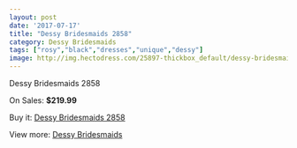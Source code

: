```yaml
---
layout: post
date: '2017-07-17'
title: "Dessy Bridesmaids 2858"
category: Dessy Bridesmaids
tags: ["rosy","black","dresses","unique","dessy"]
image: http://img.hectodress.com/25897-thickbox_default/dessy-bridesmaids-2858.jpg
---
```

Dessy Bridesmaids 2858

On Sales: **$219.99**
<a href="https://www.hectodress.com/dessy-bridesmaids/12055-dessy-bridesmaids-2858.html"><amp-img layout="responsive" width="600" height="600" src="//img.hectodress.com/25897-thickbox_default/dessy-bridesmaids-2858.jpg" alt="Dessy Bridesmaids 2858 0" /></a>
<a href="https://www.hectodress.com/dessy-bridesmaids/12055-dessy-bridesmaids-2858.html"><amp-img layout="responsive" width="600" height="600" src="//img.hectodress.com/25898-thickbox_default/dessy-bridesmaids-2858.jpg" alt="Dessy Bridesmaids 2858 1" /></a>

Buy it: [Dessy Bridesmaids 2858](https://www.hectodress.com/dessy-bridesmaids/12055-dessy-bridesmaids-2858.html "Dessy Bridesmaids 2858")

View more: [Dessy Bridesmaids](https://www.hectodress.com/187-dessy-bridesmaids "Dessy Bridesmaids")